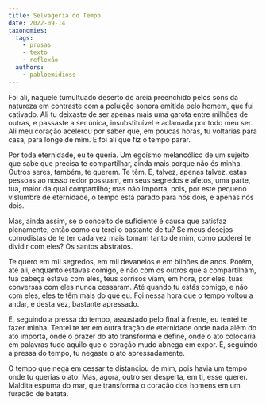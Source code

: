 ```yaml
---
title: Selvageria do Tempo
date: 2022-09-14
taxonomies:
  tags:
    - prosas
    - texto
    - reflexão
  authors:
    - pabloemidioss
---
```


Foi ali, naquele tumultuado deserto de areia preenchido pelos sons da natureza em contraste com a poluição sonora emitida pelo homem, que fui cativado. Ali tu deixaste de ser apenas mais uma garota entre milhões de outras, e passaste a ser única, insubstituível e aclamada por todo meu ser. Ali meu coração acelerou por saber que, em poucas horas, tu voltarias para casa, para longe de mim. E foi ali que fiz o tempo parar.


Por toda eternidade, eu te queria. Um egoísmo melancólico de um sujeito que sabe que precisa te compartilhar, ainda mais porque não és minha. Outros seres, também, te querem. Te têm. E, talvez, apenas talvez, estas pessoas ao nosso redor possuam, em seus segredos e afetos, uma parte, tua, maior da qual compartilho; mas não importa, pois, por este pequeno vislumbre de eternidade, o tempo está parado para nós dois, e apenas nós dois.

Mas, ainda assim, se o conceito de suficiente é causa que satisfaz plenamente, então como eu terei o bastante de tu? Se meus desejos comodistas de te ter cada vez mais tomam tanto de mim, como poderei te dividir com eles? Os santos abstratos.

Te quero em mil segredos, em mil devaneios e em bilhões de anos. Porém, até ali, enquanto estavas comigo, e não com os outros que a compartilham, tua cabeça estava com eles, teus sorrisos viam, em hora, por eles, tuas conversas com eles nunca cessaram. Até quando tu estás comigo, e não com eles, eles te têm mais do que eu. Foi nessa hora que o tempo voltou a andar, e desta vez, bastante apressado.


E, seguindo a pressa do tempo, assustado pelo final à frente, eu tentei te fazer minha. Tentei te ter em outra fração de eternidade onde nada além do ato importa, onde o prazer do ato transforma e define, onde o ato colocaria em palavras tudo aquilo que o coração mudo abnega em expor. E, seguindo a pressa do tempo, tu negaste o ato apressadamente. 

O tempo que nega em cessar te distanciou de mim, pois havia um tempo onde tu querias o ato. Mas, agora, outro ser desperta, em ti, esse querer. Maldita espuma do mar, que transforma o coração dos homens em um furacão de batata.
